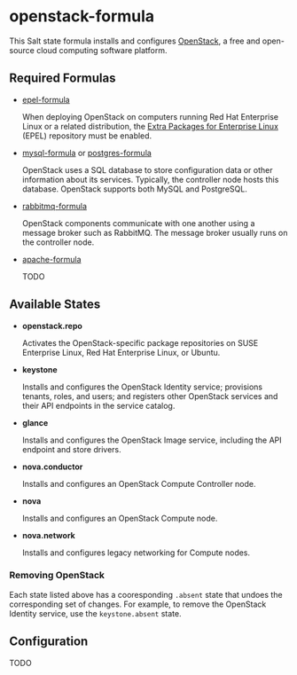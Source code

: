 # openstack-formula

This Salt state formula installs and configures
[OpenStack](http://openstack.org/), a free and open-source cloud
computing software platform.

## Required Formulas

* [epel-formula](https://github.com/saltstack-formulas/epel-formula)

  When deploying OpenStack on computers running Red Hat Enterprise
  Linux or a related distribution, the
  [Extra Packages for Enterprise Linux](https://fedoraproject.org/wiki/EPEL)
  (EPEL) repository must be enabled.

* [mysql-formula](https://github.com/saltstack-formulas/mysql-formula)
  or
  [postgres-formula](https://github.com/saltstack-formulas/postgres-formula)

  OpenStack uses a SQL database to store configuration data or other
  information about its services.  Typically, the controller node
  hosts this database.  OpenStack supports both MySQL and PostgreSQL.

* [rabbitmq-formula](https://github.com/saltstack-formulas/rabbitmq-formula)

  OpenStack components communicate with one another using a message
  broker such as RabbitMQ.  The message broker usually runs on the
  controller node.

* [apache-formula](https://github.com/saltstack-formulas/apache-formula)

  TODO

## Available States

* **openstack.repo**

  Activates the OpenStack-specific package repositories on SUSE
  Enterprise Linux, Red Hat Enterprise Linux, or Ubuntu.

* **keystone**

  Installs and configures the OpenStack Identity service; provisions
  tenants, roles, and users; and registers other OpenStack services
  and their API endpoints in the service catalog.

* **glance**

  Installs and configures the OpenStack Image service, including the
  API endpoint and store drivers.

* **nova.conductor**

  Installs and configures an OpenStack Compute Controller node.

* **nova**

  Installs and configures an OpenStack Compute node.

* **nova.network**

  Installs and configures legacy networking for Compute nodes.

### Removing OpenStack

Each state listed above has a cooresponding `.absent` state that
undoes the corresponding set of changes.  For example, to remove the
OpenStack Identity service, use the `keystone.absent` state.

## Configuration

TODO
